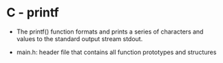 # C - printf
  - The printf() function formats and prints a series of characters and values to the standard output stream stdout.

- main.h: header file that contains all function prototypes and structures
